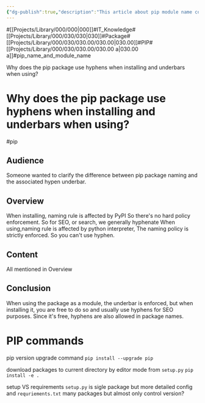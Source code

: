 ```yaml
---
{"dg-publish":true,"description":"This article about pip module name convention hypen and underbar. Start by thinking about package names and usage differences in pip. The filename is usually called kebab format and can be hyphenated for SEO considerations in the URL. When using modules, you must use underbars according to the development language conditions.","permalink":"/projects/library/000/030/030-00/030-00-a/","dgPassFrontmatter":true,"noteIcon":"0","created":"2024-03-14T12:40:55.804+09:00","updated":"2024-06-20T01:47:47.316+09:00"}
---
```


#[[Projects/Library/000/000\|000]]#IT_Knowledge#[[Projects/Library/000/030/030\|030]]#Package#[[Projects/Library/000/030/030.00/030.00\|030.00]]#PIP#[[Projects/Library/000/030/030.00/030.00 a\|030.00 a]]#pip_name_and_module_name

Why does the pip package use hyphens when installing and underbars when using?
# Why does the pip package use hyphens when installing and underbars when using?
#pip


## Audience
Someone wanted to clarify the difference between pip package naming and the associated hypen underbar.
## Overview
When installing, naming rule is affected by PyPI So there's no hard policy enforcement. So for SEO, or search, we generally hyphenate
When using,naming rule is affected by python interpreter, The naming policy is strictly enforced. So you can't use hyphen.
## Content
All mentioned in Overview
## Conclusion
When using the package as a module, the underbar is enforced, but when installing it, you are free to do so and usually use hyphens for SEO purposes. Since it's free, hyphens are also allowed in package names.




# PIP commands

pip version upgrade command
`pip install --upgrade pip`

download packages to current directory by editor mode from `setup.py`
`pip install -e .`

setup VS requirements
`setup.py` is sigle package but more detailed config and 
`requriements.txt` many packages but almost only control version?